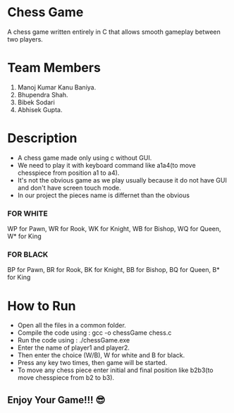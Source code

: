 # Chess Game

A chess game written entirely in C that allows smooth gameplay between two players.

# Team Members

1. Manoj Kumar Kanu Baniya.
2. Bhupendra Shah.
3. Bibek Sodari
4. Abhisek Gupta.

# Description

- A chess game made only using c without GUI.
- We need to play it with keyboard command like a1a4(to move chesspiece from position a1 to a4).
- It's not the obvious game as we play usually because it do not have GUI and don't have screen touch mode.
- In our project the pieces name is differnet than the obvious

### FOR WHITE

WP for Pawn, WR for Rook, WK for Knight, WB for Bishop, WQ for Queen, W\* for King

### FOR BLACK

BP for Pawn, BR for Rook, BK for Knight, BB for Bishop, BQ for Queen, B\* for King

# How to Run

- Open all the files in a common folder.
- Compile the code using : gcc -o chessGame chess.c
- Run the code using : ./chessGame.exe
- Enter the name of player1 and player2.
- Then enter the choice (W/B), W for white and B for black.
- Press any key two times, then game will be started.
- To move any chess piece enter initial and final position like b2b3(to move chesspiece from b2 to b3).

## Enjoy Your Game!!! 😎

